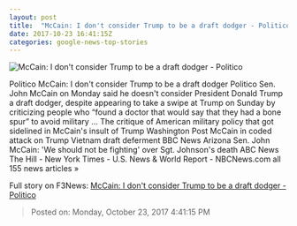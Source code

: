```yaml
---
layout: post
title:  "McCain: I don't consider Trump to be a draft dodger - Politico"
date: 2017-10-23 16:41:15Z
categories: google-news-top-stories
---
```


![McCain: I don't consider Trump to be a draft dodger - Politico](http://static.politico.com/ba/06/e1e500d34b2ebdbec1ef2f162d67/171019-mccain-getty-1160.jpg)

Politico McCain: I don't consider Trump to be a draft dodger Politico Sen. John McCain on Monday said he doesn't consider President Donald Trump a draft dodger, despite appearing to take a swipe at Trump on Sunday by criticizing people who “found a doctor that would say that they had a bone spur” to avoid military ... The critique of American military policy that got sidelined in McCain's insult of Trump Washington Post McCain in coded attack on Trump Vietnam draft deferment BBC News Arizona Sen. John McCain: 'We should not be fighting' over Sgt. Johnson's death ABC News The Hill - New York Times - U.S. News & World Report - NBCNews.com all 155 news articles »


Full story on F3News: [McCain: I don't consider Trump to be a draft dodger - Politico](http://www.f3nws.com/n/42TJVJ)

> Posted on: Monday, October 23, 2017 4:41:15 PM
